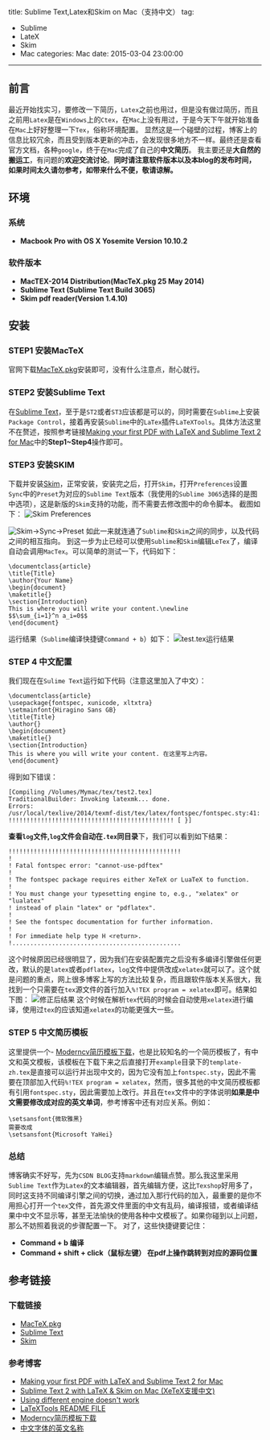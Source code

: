 title: Sublime Text,Latex和Skim on Mac（支持中文）
tag: 
- Sublime
- LateX
- Skim
- Mac
categories: Mac
date: 2015-03-04 23:00:00
---

前言
---
最近开始找实习，要修改一下简历，`Latex`之前也用过，但是没有做过简历，而且之前用`Latex`是在`Windows`上的`Ctex`，在`Mac`上没有用过，于是今天下午就开始准备在`Mac`上好好整理一下`Tex`，俗称环境配置。
显然这是一个碰壁的过程，博客上的信息比较冗余，而且受到版本更新的冲击，会发现很多地方不一样。最终还是查看官方文档，各种`google`，终于在`Mac`完成了自己的**中文简历**。
我主要还是**大自然的搬运工**，有问题的**欢迎交流讨论**。**同时请注意软件版本以及本blog的发布时间，如果时间太久请勿参考，如带来什么不便，敬请谅解。**

<!-- more -->

环境
---
### 系统
- **Macbook Pro with OS X Yosemite Version 10.10.2**

### 软件版本
- **MacTEX-2014 Distribution(MacTeX.pkg 25 May 2014)**
- **Sublime Text (Sublime Text Build 3065)**
- **Skim pdf reader(Version 1.4.10)**

安装
---
### STEP1 安装MacTeX
官网下载[MacTeX.pkg](http://www.tug.org/mactex/)安装即可，没有什么注意点，耐心就行。
### STEP2 安装Sublime Text
在[Sublime Text](http://www.sublimetext.com/)，至于是`ST2`或者`ST3`应该都是可以的，同时需要在`Sublime`上安装`Package Control`，接着再安装`Sublime`中的`LaTex`插件`LaTeXTools`。具体方法这里不在赘述，按照参考链接[Making your first PDF with LaTeX and Sublime Text 2 for Mac](http://economistry.com/2013/01/installing-and-using-latex-for-mac/)中的**Step1~Step4**操作即可。
### STEP3 安装SKIM
下载并安装[Skim](http://skim-app.sourceforge.net/)，正常安装，安装完之后，打开`Skim`，打开`Preferences`设置`Sync`中的`Preset`为对应的`Sublime Text`版本（我使用的`Sublime 3065`选择的是图中选项），这是新版的`Skim`支持的功能，而不需要去修改图中的命令脚本。
截图如下：
![Skim Preferences](http://img.blog.csdn.net/20150304221524250)

![Skim->Sync->Preset](http://img.blog.csdn.net/20150304221618931)
如此一来就连通了`Sublime`和`Skim`之间的同步，以及代码之间的相互指向。
到这一步为止已经可以使用`Sublime`和`Skim`编辑`LeTex`了，编译自动会调用`MacTex`。可以简单的测试一下，代码如下：
```
\documentclass{article}
\title{Title} 
\author{Your Name}
\begin{document}
\maketitle{}
\section{Introduction}
This is where you will write your content.\newline
$$\sum_{i=1}^n a_i=0$$
\end{document}
```
运行结果（`Sublime`编译快捷键`Command + b`）如下：
![test.tex运行结果](http://img.blog.csdn.net/20150304222459610)

### STEP 4 中文配置
我们现在在`Sulime Text`运行如下代码（注意这里加入了中文）：
```
\documentclass{article}
\usepackage{fontspec, xunicode, xltxtra}  
\setmainfont{Hiragino Sans GB}  
\title{Title}
\author{}
\begin{document}
\maketitle{}
\section{Introduction}
This is where you will write your content. 在这里写上内容。
\end{document}
```
得到如下错误：
```
[Compiling /Volumes/Mymac/tex/test2.tex]
TraditionalBuilder: Invoking latexmk... done.
Errors:
/usr/local/texlive/2014/texmf-dist/tex/latex/fontspec/fontspec.sty:41: !!!!!!!!!!!!!!!!!!!!!!!!!!!!!!!!!!!!!!!!!!!!!! [ }]
```
**查看`log`文件,`log`文件会自动在`.tex`同目录**下，我们可以看到如下结果：
```
!!!!!!!!!!!!!!!!!!!!!!!!!!!!!!!!!!!!!!!!!!!!!!!!
!
! Fatal fontspec error: "cannot-use-pdftex"
! 
! The fontspec package requires either XeTeX or LuaTeX to function.
! 
! You must change your typesetting engine to, e.g., "xelatex" or "lualatex"
! instead of plain "latex" or "pdflatex".
! 
! See the fontspec documentation for further information.
! 
! For immediate help type H <return>.
!...............................................  
```
这个时候原因已经很明显了，因为我们在安装配置完之后没有多编译引擎做任何更改，默认的是`latex`或者`pdflatex`，`log`文件中提供改成`xelatex`就可以了。这个就是问题的重点，网上很多博客上写的方法比较复杂，而且跟软件版本关系很大，我找到一个只需要在`tex`源文件的首行加入`%!TEX program = xelatex`即可。结果如下图：
![修正后结果](http://img.blog.csdn.net/20150304223825117)
这个时候在解析`tex`代码的时候会自动使用`xelatex`进行编译，使用过`tex`的应该知道`xelatex`的功能更强大一些。
### STEP 5 中文简历模板
这里提供一个- [Moderncv简历模板下载](http://www.ctan.org/tex-archive/macros/latex/contrib/moderncv)，也是比较知名的一个简历模板了，有中文和英文模板，该模板在下载下来之后直接打开`example`目录下的`template-zh.tex`是直接可以运行并出现中文的，因为它没有加上`fontspec.sty`，因此不需要在顶部加入代码`%!TEX program = xelatex`，然而，很多其他的中文简历模板都有引用`fontspec.sty`，因此需要加上改行。并且在`tex`文件中的字体说明**如果是中文需要修改成对应的英文单词**，参考博客中还有对应关系。例如：
```
\setsansfont{微软雅黑} 
需要改成
\setsansfont{Microsoft YaHei}
```
### 总结
博客确实不好写，先为`CSDN BLOG`支持`markdown`编辑点赞。那么我这里采用`Sublime Text`作为`Latex`的文本编辑器，首先编辑方便，这比`Texshop`好用多了，同时这支持不同编译引擎之间的切换，通过加入那行代码的加入，最重要的是你不用担心打开一个`tex`文件，首先源文件里面的中文有乱码，编译报错，或者编译结果中中文不显示等，甚至无法愉快的使用各种中文模板了。如果你碰到以上问题，那么不妨照着我说的步骤配置一下。
对了，这些快捷键要记住：
- **Command + b 编译**
- **Command + shift + click（鼠标左键） 在pdf上操作跳转到对应的源码位置**

参考链接
---

### 下载链接
- [MacTeX.pkg](http://www.tug.org/mactex/)
- [Sublime Text](http://www.sublimetext.com/)
- [Skim](http://skim-app.sourceforge.net/)

### 参考博客
- [Making your first PDF with LaTeX and Sublime Text 2 for Mac](http://economistry.com/2013/01/installing-and-using-latex-for-mac/)
- [Sublime Text 2 with LaTeX & Skim on Mac (XeTeX支援中文)](http://tech.marsw.tw/blog/2014/04/18/sublime-text-2-with-latex-skim-on-mac-xelatex-chinese-support/)
- [Using different engine doesn't work](https://github.com/SublimeText/LaTeXTools/issues/303)
- [LaTeXTools README FILE](https://github.com/SublimeText/LaTeXTools)
- [Moderncv简历模板下载](http://www.ctan.org/tex-archive/macros/latex/contrib/moderncv)
- [中文字体的英文名称](http://blog.sina.com.cn/s/blog_4b45a4ae0101e58w.html)
